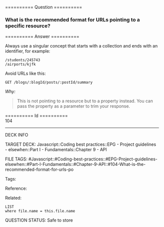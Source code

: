 ========== Question ==========  

### What is the recommended format for URLs pointing to a specific resource?  

========== Answer ==========  

Always use a singular concept that starts with a collection and ends with an identifier, for example:

```
/students/245743
/airports/kjfk
```

Avoid URLs like this:

```
GET /blogs/:blogId/posts/:postId/summary
```

_Why:_

> This is not pointing to a resource but to a property instead. You can pass the property as a parameter to trim your response.

========== Id ==========  
104

---

DECK INFO

TARGET DECK: Javascript::Coding best practices::EPG - Project guidelines - elsewhen::Part I - Fundamentals::Chapter 9 - API

FILE TAGS: #Javascript::#Coding-best-practices::#EPG-Project-guidelines-elsewhen::#Part-I-Fundamentals::#Chapter-9-API::#104-What-is-the-recommended-format-for-urls-po

Tags:

Reference:

Related:

```dataview
LIST
where file.name = this.file.name
```

QUESTION STATUS: Safe to store
